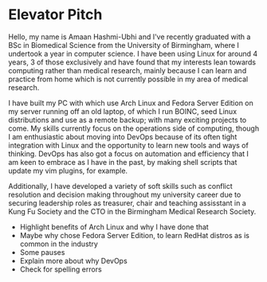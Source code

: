 # Elevator Pitch

Hello, my name is Amaan Hashmi-Ubhi and I've recently graduated with a BSc in Biomedical Science from the University of Birmingham, where I undertook a year in computer science. I have been using Linux for around 4 years, 3 of those exclusively and have found that my interests lean towards computing rather than medical research, mainly because I can learn and practice from home which is not currently possible in my area of medical research.


I have built my PC with which use Arch Linux and Fedora Server Edition on my server running off an old laptop, of which I run BOINC, seed Linux distributions and use as a remote backup; with many exciting projects to come. My skills currently focus on the operations side of computing, though I am enthusiastic about moving into DevOps because of its often tight integration with Linux and the opportunity to learn new tools and ways of thinking. DevOps has also got a focus on automation and efficiency that I am keen to embrace as I have in the past, by making shell scripts that update my vim plugins, for example.


Additionally, I have developed a variety of soft skills such as conflict resolution and decision making throughout my university career due to securing leadership roles as treasurer, chair and teaching assisstant in a Kung Fu Society and the CTO in the Birmingham Medical Research Society.


* Highlight benefits of Arch Linux and why I have done that
* Maybe why chose Fedora Server Edition, to learn RedHat distros as is common in the industry
* Some pauses
* Explain more about why DevOps
* Check for spelling errors
